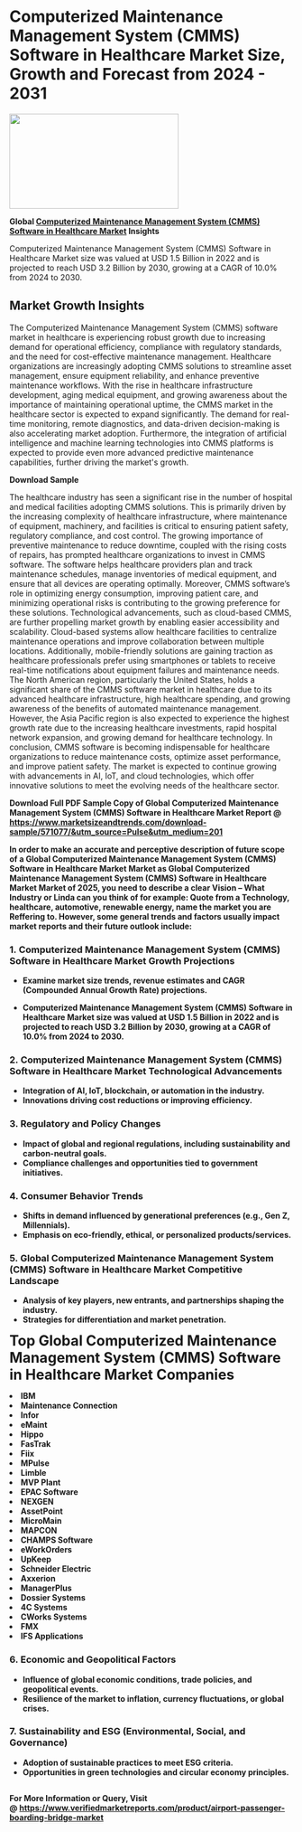 <H1>Computerized Maintenance Management System (CMMS) Software in Healthcare Market Size, Growth and Forecast from 2024 - 2031</H1><img class="aligncenter size-medium wp-image-584254" src="https://thirdeyenews.in/wp-content/uploads/2024/09/Global-Market-Research-300x168.jpeg" alt="" width="300" height="168" /><p><strong>Global&nbsp;<a href="https://www.marketsizeandtrends.com/download-sample/571077/&amp;utm_source=Pulse&amp;utm_medium=201">Computerized Maintenance Management System (CMMS) Software in Healthcare Market</a> Insights</strong></p><p>Computerized Maintenance Management System (CMMS) Software in Healthcare Market size was valued at USD 1.5 Billion in 2022 and is projected to reach USD 3.2 Billion by 2030, growing at a CAGR of 10.0% from 2024 to 2030.</p><p><h2>Market Growth Insights</h2> <p>The Computerized Maintenance Management System (CMMS) software market in healthcare is experiencing robust growth due to increasing demand for operational efficiency, compliance with regulatory standards, and the need for cost-effective maintenance management. Healthcare organizations are increasingly adopting CMMS solutions to streamline asset management, ensure equipment reliability, and enhance preventive maintenance workflows. With the rise in healthcare infrastructure development, aging medical equipment, and growing awareness about the importance of maintaining operational uptime, the CMMS market in the healthcare sector is expected to expand significantly. The demand for real-time monitoring, remote diagnostics, and data-driven decision-making is also accelerating market adoption. Furthermore, the integration of artificial intelligence and machine learning technologies into CMMS platforms is expected to provide even more advanced predictive maintenance capabilities, further driving the market's growth.</p> <p><strong>Download Sample</strong></p> <p>The healthcare industry has seen a significant rise in the number of hospital and medical facilities adopting CMMS solutions. This is primarily driven by the increasing complexity of healthcare infrastructure, where maintenance of equipment, machinery, and facilities is critical to ensuring patient safety, regulatory compliance, and cost control. The growing importance of preventive maintenance to reduce downtime, coupled with the rising costs of repairs, has prompted healthcare organizations to invest in CMMS software. The software helps healthcare providers plan and track maintenance schedules, manage inventories of medical equipment, and ensure that all devices are operating optimally. Moreover, CMMS software’s role in optimizing energy consumption, improving patient care, and minimizing operational risks is contributing to the growing preference for these solutions. Technological advancements, such as cloud-based CMMS, are further propelling market growth by enabling easier accessibility and scalability. Cloud-based systems allow healthcare facilities to centralize maintenance operations and improve collaboration between multiple locations. Additionally, mobile-friendly solutions are gaining traction as healthcare professionals prefer using smartphones or tablets to receive real-time notifications about equipment failures and maintenance needs. The North American region, particularly the United States, holds a significant share of the CMMS software market in healthcare due to its advanced healthcare infrastructure, high healthcare spending, and growing awareness of the benefits of automated maintenance management. However, the Asia Pacific region is also expected to experience the highest growth rate due to the increasing healthcare investments, rapid hospital network expansion, and growing demand for healthcare technology. In conclusion, CMMS software is becoming indispensable for healthcare organizations to reduce maintenance costs, optimize asset performance, and improve patient safety. The market is expected to continue growing with advancements in AI, IoT, and cloud technologies, which offer innovative solutions to meet the evolving needs of the healthcare sector.</p> <p><strong></p><p><span class=""><strong>Download Full PDF Sample Copy of Global Computerized Maintenance Management System (CMMS) Software in Healthcare Market Report</strong> @ <a href="https://www.marketsizeandtrends.com/download-sample/571077/&amp;utm_source=Pulse&amp;utm_medium=201" target="_blank">https://www.marketsizeandtrends.com/download-sample/571077/&amp;utm_source=Pulse&amp;utm_medium=201</a></span></p><p>In order to make an accurate and perceptive description of future scope of a Global&nbsp;Computerized Maintenance Management System (CMMS) Software in Healthcare Market Market as Global&nbsp;Computerized Maintenance Management System (CMMS) Software in Healthcare Market Market of 2025, you need to describe a clear Vision &ndash; What Industry or Linda can you think of for example: Quote from a Technology, healthcare, automotive, renewable energy, name the market you are Reffering to. However, some general trends and factors usually impact market reports and their future outlook include:</p><h3>1.&nbsp;<strong>Computerized Maintenance Management System (CMMS) Software in Healthcare Market Growth Projections</strong></h3><ul><li>Examine market size trends, revenue estimates and CAGR (Compounded Annual Growth Rate) projections.</li><li><p>Computerized Maintenance Management System (CMMS) Software in Healthcare Market size was valued at USD 1.5 Billion in 2022 and is projected to reach USD 3.2 Billion by 2030, growing at a CAGR of 10.0% from 2024 to 2030.</p></li></ul><h3>2.&nbsp;<strong>Computerized Maintenance Management System (CMMS) Software in Healthcare Market Technological Advancements</strong></h3><ul><li>Integration of AI, IoT, blockchain, or automation in the industry.</li><li>Innovations driving cost reductions or improving efficiency.</li></ul><h3>3.&nbsp;<strong>Regulatory and Policy Changes</strong></h3><ul><li>Impact of global and regional regulations, including sustainability and carbon-neutral goals.</li><li>Compliance challenges and opportunities tied to government initiatives.</li></ul><h3>4.&nbsp;<strong>Consumer Behavior Trends</strong></h3><ul><li>Shifts in demand influenced by generational preferences (e.g., Gen Z, Millennials).</li><li>Emphasis on eco-friendly, ethical, or personalized products/services.</li></ul><h3>5.&nbsp;<strong>Global Computerized Maintenance Management System (CMMS) Software in Healthcare Market Competitive Landscape</strong></h3><ul><li>Analysis of key players, new entrants, and partnerships shaping the industry.</li><li>Strategies for differentiation and market penetration.</li></ul><p data-pm-slice="1 1 []"><span style="color: inherit; font-family: inherit; font-size: 25px;">Top Global Computerized Maintenance Management System (CMMS) Software in Healthcare Market Companies</span></p><div class="" data-test-id=""><p><li>IBM</li><li> Maintenance Connection</li><li> Infor</li><li> eMaint</li><li> Hippo</li><li> FasTrak</li><li> Fiix</li><li> MPulse</li><li> Limble</li><li> MVP Plant</li><li> EPAC Software</li><li> NEXGEN</li><li> AssetPoint</li><li> MicroMain</li><li> MAPCON</li><li> CHAMPS Software</li><li> eWorkOrders</li><li> UpKeep</li><li> Schneider Electric</li><li> Axxerion</li><li> ManagerPlus</li><li> Dossier Systems</li><li> 4C Systems</li><li> CWorks Systems</li><li> FMX</li><li> IFS Applications</li></p></div><h3>6.&nbsp;<strong>Economic and Geopolitical Factors</strong></h3><ul><li>Influence of global economic conditions, trade policies, and geopolitical events.</li><li>Resilience of the market to inflation, currency fluctuations, or global crises.</li></ul><h3>7.&nbsp;<strong>Sustainability and ESG (Environmental, Social, and Governance)</strong></h3><ul><li>Adoption of sustainable practices to meet ESG criteria.</li><li>Opportunities in green technologies and circular economy principles.</li></ul><h2><strong style="font-size: 14px;">For More Information or Query, Visit @&nbsp;</strong><a style="background-color: #ffffff; font-size: 14px;" href="https://www.marketsizeandtrends.com/report/computerized-maintenance-management-system-cmms-software-in-healthcare-market/" target="_blank">https://www.verifiedmarketreports.com/product/airport-passenger-boarding-bridge-market</a></h2>
